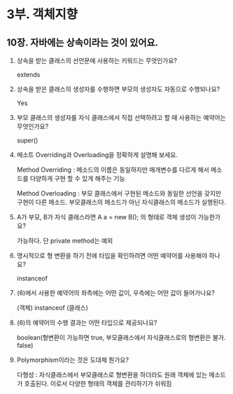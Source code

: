 # 3부. 객체지향

##    10장. 자바에는 상속이라는 것이 있어요.

1. 상속을 받는 클래스의 선언문에 사용하는 키워드는 무엇인가요?

    extends

2. 상속을 받은 클래스의 생성자를 수행하면 부모의 생성자도 자동으로 수행되나요?

    Yes

3. 부모 클래스의 생성자를 자식 클래스에서 직접 선택하려고 할 때 사용하는 예약어는 무엇인가요?

    super()

4. 메소트 Overriding과 Overloading을 정확하게 설명해 보세요.

    Method Overriding : 메소드의 이름은 동일하지만 매개변수를 다르게 해서 메소드를 다양하게 구현 할 수 있게 해주는 기능

    Method Overloading : 부모 클래스에서 구현된 메소드와 동일한 선언을 갖지만 구현이 다른 메소드. 부모클래스의 메소드가 아닌 자식클래스의 메소드가 실행된다.

5. A가 부모, B가 자식 클래스라면 A a = new B(); 의 형태로 객체 생성이 가능한가요?

    가능하다. 단 private method는 예외

6. 명시적으로 형 변환을 하기 전에 타입을 확인하려면 어떤 예약어를 사용해야 하나요?

    instanceof

7. (6)에서 사용한 예약어의 좌측에는 어떤 값이, 우측에는 어떤 값이 들어가나요?

    (객체) instanceof (클래스)

8. (6)의 예약어의 수행 결과는 어떤 타입으로 제공되나요?

    boolean(형변환이 가능하면 true, 부모클래스에서 자식클래스로의 형변환은 불가. false)

9. Polymorphism이라는 것은 도대체 뭔가요?

    다형성 : 자식클래스에서 부모클래스로 형변환을 하더라도 원래 객체에 있는 메소드가 호출된다. 이로서 다양한 형태의 객체를 관리하기가 쉬워짐